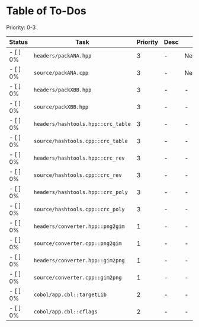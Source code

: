 # Table of To-Dos  
Priority: 0-3

| Status | Task | Priority | Desc | Assignee |
| --- | --- | --- | --- | --- |
| - [ ] 0% | `headers/packANA.hpp` | 3 | - | NekoMimiOfficial |
| - [ ] 0% | `source/packANA.cpp` | 3 | - | NekoMimiOfficial |
| - [ ] 0% | `headers/packXBB.hpp` | 3 | - | - |
| - [ ] 0% | `source/packXBB.hpp` | 3 | - | - |
| - [ ] 0% | `headers/hashtools.hpp::crc_table` | 3 | - | - |
| - [ ] 0% | `source/hashtools.cpp::crc_table` | 3 | - | - |
| - [ ] 0% | `headers/hashtools.hpp::crc_rev` | 3 | - | - |
| - [ ] 0% | `source/hashtools.cpp::crc_rev` | 3 | - | - |
| - [ ] 0% | `headers/hashtools.hpp::crc_poly` | 3 | - | - |
| - [ ] 0% | `source/hashtools.cpp::crc_poly` | 3 | - | - |
| - [ ] 0% | `headers/converter.hpp::png2gim` | 1 | - | - |
| - [ ] 0% | `source/converter.cpp::png2gim` | 1 | - | - |
| - [ ] 0% | `headers/converter.hpp::gim2png` | 1 | - | - |
| - [ ] 0% | `source/converter.cpp::gim2png` | 1 | - | - |
| - [ ] 0% | `cobol/app.cbl::targetLib` | 2 | - | - |
| - [ ] 0% | `cobol/app.cbl::cflags` | 2 | - | - |
